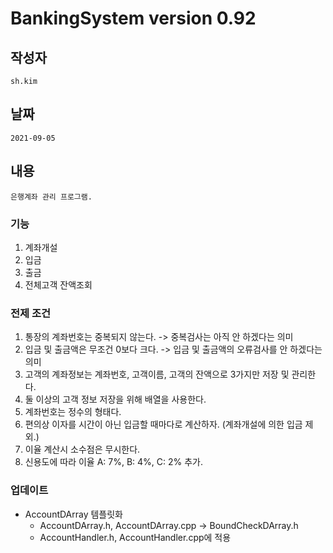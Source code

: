 # BankingSystem version 0.92

## 작성자
    sh.kim
## 날짜 
    2021-09-05
## 내용
    은행계좌 관리 프로그램.

### 기능
1. 계좌개설
2. 입금
3. 출금
4. 전체고객 잔액조회

### 전제 조건
1. 통장의 계좌번호는 중복되지 않는다. -> 중복검사는 아직 안 하겠다는 의미
2. 입금 및 출금액은 무조건 0보다 크다. -> 입금 및 출금액의 오류검사를 안 하겠다는 의미
3. 고객의 계좌정보는 계좌번호, 고객이름, 고객의 잔액으로 3가지만 저장 및 관리한다.
4. 둘 이상의 고객 정보 저장을 위해 배열을 사용한다.
5. 계좌번호는 정수의 형태다.
6. 편의상 이자를 시간이 아닌 입금할 때마다로 계산하자. (계좌개설에 의한 입금 제외.) 
7. 이율 계산시 소수점은 무시한다. 
8. 신용도에 따라 이율 A: 7%, B: 4%, C: 2% 추가. 

### 업데이트
- AccountDArray 템플릿화
    + AccountDArray.h, AccountDArray.cpp -> BoundCheckDArray.h
    + AccountHandler.h, AccountHandler.cpp에 적용
